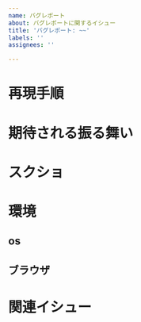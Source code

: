 ```yaml
---
name: バグレポート
about: バグレポートに関するイシュー
title: 'バグレポート: ~~'
labels: ''
assignees: ''

---
```


# 再現手順
# 期待される振る舞い
# スクショ
# 環境
## os
## ブラウザ
# 関連イシュー
